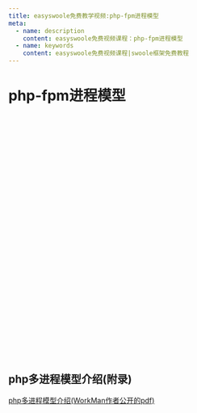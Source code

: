 ```yaml
---
title: easyswoole免费教学视频:php-fpm进程模型
meta:
  - name: description
    content: easyswoole免费视频课程：php-fpm进程模型
  - name: keywords
    content: easyswoole免费视频课程|swoole框架免费教程
---
```

# php-fpm进程模型
<script type="text/javascript" src="/Js/Ckplayer/ckplayer.js"></script>
<div class="video" style="width: 50rem;height: 30rem;"></div>
<script type="text/javascript">
    var videoObject = {
    		container: '.video',
    		variable: 'player',
    		video:'http://video-oss.easyswoole.com/%E5%85%A5%E9%97%A8%E6%95%99%E7%A8%8B1/php-fpm%E4%BB%8B%E7%BB%8D.mp4'
    	};
    var player=new ckplayer(videoObject);
</script>

## php多进程模型介绍(附录)

[php多进程模型介绍(WorkMan作者公开的pdf)](https://easyswoole.oss-cn-shenzhen.aliyuncs.com/%E5%85%A5%E9%97%A8%E6%95%99%E7%A8%8B1/php%E5%A4%9A%E8%BF%9B%E7%A8%8B%E6%A8%A1%E5%9E%8B.pdf)
